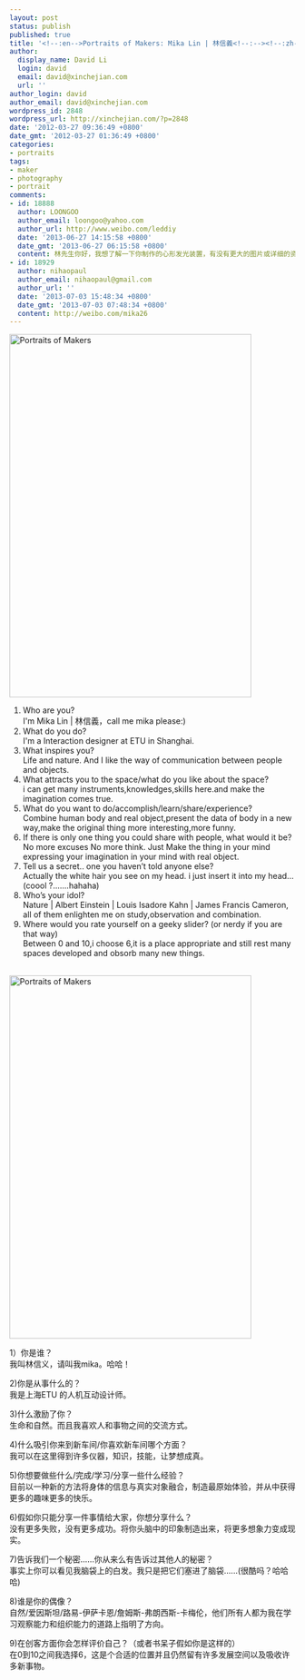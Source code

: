 ```yaml
---
layout: post
status: publish
published: true
title: '<!--:en-->Portraits of Makers: Mika Lin | 林信義<!--:--><!--:zh-->林信義的创客肖像<!--:-->'
author:
  display_name: David Li
  login: david
  email: david@xinchejian.com
  url: ''
author_login: david
author_email: david@xinchejian.com
wordpress_id: 2848
wordpress_url: http://xinchejian.com/?p=2848
date: '2012-03-27 09:36:49 +0800'
date_gmt: '2012-03-27 01:36:49 +0800'
categories:
- portraits
tags:
- maker
- photography
- portrait
comments:
- id: 18888
  author: LOONGOO
  author_email: loongoo@yahoo.com
  author_url: http://www.weibo.com/leddiy
  date: '2013-06-27 14:15:58 +0800'
  date_gmt: '2013-06-27 06:15:58 +0800'
  content: 林先生你好，我想了解一下你制作的心形发光装置，有没有更大的图片或详细的资料可供查看，谢谢。
- id: 18929
  author: nihaopaul
  author_email: nihaopaul@gmail.com
  author_url: ''
  date: '2013-07-03 15:48:34 +0800'
  date_gmt: '2013-07-03 07:48:34 +0800'
  content: http://weibo.com/mika26
---
```

<p><!--:en--><a title="Portraits of Makers by xinchejian, on Flickr" href="http://www.flickr.com/photos/76398697@N08/7000562559/"><img src="http://farm7.staticflickr.com/6045/7000562559_561f699827_z.jpg" alt="Portraits of Makers" width="426" height="640" /></a></p>
<ol>
<li>Who are you?<br/>I'm Mika Lin | 林信義，call me mika please:)</li>
<li>What do you do?<br/>I'm a Interaction designer at ETU in Shanghai.</li>
<li>What inspires you?<br/>Life and nature. And I like the way of communication between people and objects.</li>
<li>What attracts you to the space/what do you like about the space?<br/>i can get many instruments,knowledges,skills here.and make the imagination comes true.</li>
<li>What do you want to do/accomplish/learn/share/experience?<br/>Combine human body and real object,present the data of body in a new way,make the original thing more interesting,more funny.</li>
<li>If there is only one thing you could share with people, what would it be?<br/>No more excuses No more think. Just Make the thing in your mind expressing your imagination in your mind with real object.</li>
<li>Tell us a secret.. one you haven&rsquo;t told anyone else?<br/>Actually the white hair you see on my head. i just insert it into my head...(coool ?.......hahaha)</li>
<li>Who&rsquo;s your idol?<br/>Nature | Albert Einstein | Louis Isadore Kahn | James Francis Cameron, all of them enlighten me on study,observation and combination.</li>
<li>Where would you rate yourself on a geeky slider? (or nerdy if you are that way)<br/>Between 0 and 10,i choose 6,it is a place appropriate and still rest many spaces developed and obsorb many new things.</li><br />
</ol></p>
<p><!--:--><!--:zh--></p>
<p><a title="Portraits of Makers by xinchejian, on Flickr" href="http://www.flickr.com/photos/76398697@N08/7000562559/"><img src="http://farm7.staticflickr.com/6045/7000562559_561f699827_z.jpg" alt="Portraits of Makers" width="426" height="640" /></a></p>
<p>1）你是谁？<br />
我叫林信义，请叫我mika。哈哈！</p>
<p>2)你是从事什么的？<br />
我是上海ETU 的人机互动设计师。</p>
<p>3)什么激励了你？<br />
生命和自然。而且我喜欢人和事物之间的交流方式。</p>
<p>4)什么吸引你来到新车间/你喜欢新车间哪个方面？<br />
我可以在这里得到许多仪器，知识，技能，让梦想成真。</p>
<p>5)你想要做些什么/完成/学习/分享一些什么经验？<br />
目前以一种新的方法将身体的信息与真实对象融合，制造最原始体验，并从中获得更多的趣味更多的快乐。</p>
<p>6)假如你只能分享一件事情给大家，你想分享什么？<br />
没有更多失败，没有更多成功。将你头脑中的印象制造出来，将更多想象力变成现实。</p>
<p>7)告诉我们一个秘密&hellip;&hellip;你从来么有告诉过其他人的秘密？<br />
事实上你可以看见我脑袋上的白发。我只是把它们塞进了脑袋......(很酷吗？哈哈哈)</p>
<p>8)谁是你的偶像？<br />
自然/爱因斯坦/路易-伊萨卡恩/詹姆斯-弗朗西斯-卡梅伦，他们所有人都为我在学习观察能力和组织能力的道路上指明了方向。</p>
<p>9)在创客方面你会怎样评价自己？（或者书呆子假如你是这样的）<br />
在0到10之间我选择6，这是个合适的位置并且仍然留有许多发展空间以及吸收许多新事物。<!--:--></p>
